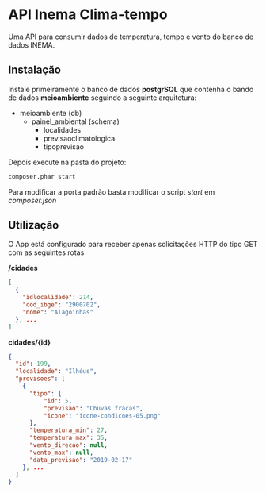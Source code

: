 # API Inema Clima-tempo
Uma API para consumir dados de temperatura, tempo e vento do banco de dados INEMA.

## Instalação
Instale primeiramente o banco de dados **postgrSQL** que contenha o bando de dados **meioambiente** seguindo a seguinte arquitetura:

- meioambiente (db)
  - painel_ambiental (schema)
    - localidades
    - previsaoclimatologica
    - tipoprevisao
    
Depois execute na pasta do projeto:

```bash
composer.phar start
```

Para modificar a porta padrão basta modificar o script *start* em *composer.json*

## Utilização
O App está configurado para receber apenas solicitações HTTP do tipo GET com as seguintes rotas

**/cidades**
```json
[
  {
    "idlocalidade": 214,
    "cod_ibge": "2900702",
    "nome": "Alagoinhas"
  }, ...
]
```

**cidades/{id}**
```json
{
  "id": 199,
  "localidade": "Ilhéus",
  "previsoes": [
    {
      "tipo": {
          "id": 5,
          "previsao": "Chuvas fracas",
          "icone": "icone-condicoes-05.png"
      },
      "temperatura_min": 27,
      "temperatura_max": 35,
      "vento_direcao": null,
      "vento_max": null,
      "data_previsao": "2019-02-17"
    }, ...
  ]
}
```
